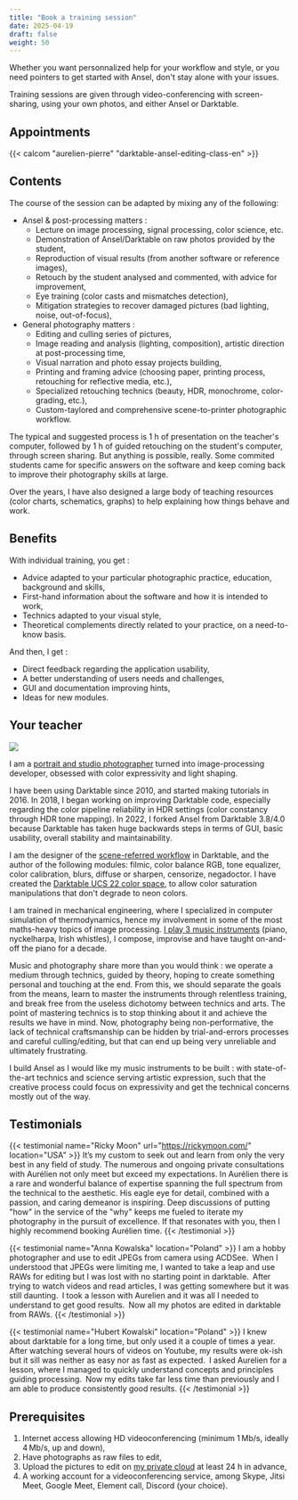 ```yaml
---
title: "Book a training session"
date: 2025-04-19
draft: false
weight: 50
---
```



<div class="lead my-4 ms-3">Whether you want personnalized help for your workflow and style, or you need pointers to get started with Ansel, don't stay alone with your issues.</div>

Training sessions are given through video-conferencing with screen-sharing, using your own photos, and either Ansel or Darktable.

## Appointments

{{< calcom "aurelien-pierre" "darktable-ansel-editing-class-en" >}}

## Contents

The course of the session can be adapted by mixing any of the following:

- Ansel & post-processing matters :
  - Lecture on image processing, signal processing, color science, etc.
  - Demonstration of Ansel/Darktable on raw photos provided by the student,
  - Reproduction of visual results (from another software or reference images),
  - Retouch by the student analysed and commented, with advice for improvement,
  - Eye training (color casts and mismatches detection),
  - Mitigation strategies to recover damaged pictures (bad lighting, noise, out-of-focus),
- General photography matters :
  - Editing and culling series of pictures,
  - Image reading and analysis (lighting, composition), artistic direction at post-processing time,
  - Visual narration and photo essay projects building,
  - Printing and framing advice (choosing paper, printing process, retouching for reflective media, etc.),
  - Specialized retouching technics (beauty, HDR, monochrome, color-grading, etc.),
  - Custom-taylored and comprehensive scene-to-printer photographic workflow.

The typical and suggested process is 1 h of presentation on the teacher's computer, followed by 1 h of guided retouching on the student's computer, through screen sharing. But anything is possible, really. Some commited students came for specific answers on the software and keep coming back to improve their photography skills at large.

Over the years, I have also designed a large body of teaching resources (color charts, schematics, graphs) to help explaining how things behave and work.

## Benefits

With individual training, you get :

- Advice adapted to your particular photographic practice, education, background and skills,
- First-hand information about the software and how it is intended to work,
- Technics adapted to your visual style,
- Theoretical complements directly related to your practice, on a need-to-know basis.

And then, I get :

- Direct feedback regarding the application usability,
- A better understanding of users needs and challenges,
- GUI and documentation improving hints,
- Ideas for new modules.

## Your teacher

<img src="https://gravatar.com/avatar/34c543cded16518a500a754423124f30?s=400" class="img-fluid rounded-start-4 float-end ms-3 mt-1 mb-3" load="lazy">

I am a [portrait and studio photographer](https://photo.aurelienpierre.com/en/portfolio) turned into image-processing developer, obsessed with color expressivity and light shaping.

I have been using Darktable since 2010, and started making tutorials in 2016. In 2018, I began working on improving Darktable code, especially regarding the color pipeline reliability in HDR settings (color constancy through HDR tone mapping). In 2022, I forked Ansel from Darktable 3.8/4.0 because Darktable has taken huge backwards steps in terms of GUI, basic usability, overall stability and maintainability.

I am the designer of the [scene-referred workflow](./workflows/scene-referred/) in Darktable, and the author of the following modules: filmic, color balance RGB, tone equalizer, color calibration, blurs, diffuse or sharpen, censorize, negadoctor. I have created the [Darktable UCS 22 color space](https://eng.aurelienpierre.com/2022/02/color-saturation-control-for-the-21th-century/), to allow color saturation manipulations that don't degrade to neon colors.

I am trained in mechanical engineering, where I specialized in computer simulation of thermodynamics, hence my involvement in some of the most maths-heavy topics of image processing. [I play 3 music instruments](https://soundcloud.com/aurelien-pierre) (piano, nyckelharpa, Irish whistles), I compose, improvise and have taught on-and-off the piano for a decade.

Music and photography share more than you would think : we operate a medium through technics, guided by theory, hoping to create something personal and touching at the end. From this, we should separate the goals from the means, learn to master the instruments through relentless training, and break free from the useless dichotomy between technics and arts. The point of mastering technics is to stop thinking about it and achieve the results we have in mind. Now, photography being non-performative, the lack of technical craftsmanship can be hidden by trial-and-errors processes and careful culling/editing, but that can end up being very unreliable and ultimately frustrating.

I build Ansel as I would like my music instruments to be built : with state-of-the-art technics and science serving artistic expression, such that the creative process could focus on expressivity and get the technical concerns mostly out of the way.

## Testimonials

<div class="my-3">

{{< testimonial name="Ricky Moon" url="https://rickymoon.com/" location="USA" >}}
It’s my custom to seek out and learn from only the very best in any field of study. The numerous and ongoing private consultations with Aurélien not only meet but exceed my expectations. In Aurélien there is a rare and wonderful balance of expertise spanning the full spectrum from the technical to the aesthetic. His eagle eye for detail, combined with a passion, and caring demeanor is inspiring. Deep discussions of putting "how" in the service of the "why" keeps me fueled to iterate my photography in the pursuit of excellence. If that resonates with you, then I highly recommend booking Aurélien time.
{{< /testimonial >}}

{{< testimonial name="Anna Kowalska" location="Poland" >}}
I am a hobby photographer and use to edit JPEGs from camera using ACDSee. When I understood that JPEGs were limiting me, I wanted to take a leap and use RAWs for editing but I was lost with no starting point in darktable. After trying to watch videos and read articles, I was getting somewhere but it was still daunting. I took a lesson with Aurelien and it was all I needed to understand to get good results. Now all my photos are edited in darktable from RAWs.
{{< /testimonial >}}

{{< testimonial name="Hubert Kowalski" location="Poland" >}}
I knew about darktable for a long time, but only used it a couple of times a year. After watching several hours of videos on Youtube, my results were ok-ish but it sill was neither as easy nor as fast as expected. I asked Aurelien for a lesson, where I managed to quickly understand concepts and principles guiding processing. Now my edits take far less time than previously and I am able to produce consistently good results.
{{< /testimonial >}}

</div>


## Prerequisites

1. Internet access allowing HD videoconferencing (minimum 1 Mb/s, ideally 4 Mb/s, up and down),
2. Have photographs as raw files to edit,
3. Upload the pictures to edit on [my private cloud](https://cloud.apmlt.net/s/YAdfYajPkE5nLyW) at least 24 h in advance,
4. A working account for a videoconferencing service, among Skype, Jitsi Meet, Google Meet, Element call, Discord (your choice).
